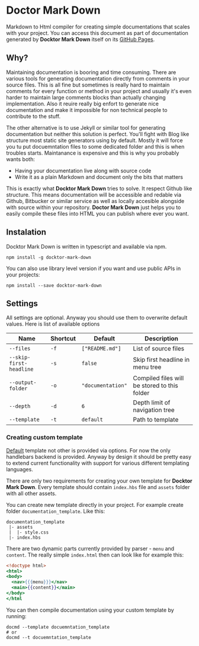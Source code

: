 # Doctor Mark Down

Markdown to Html compiler for creating simple documentations that scales with your project.
You can access this document as part of documentation generated by **Docktor Mark Down** itself on its [GitHub Pages](http://turbomack.github.io/DoctorMarkDown).

## Why?

Maintaining documentation is booring and time consuming. There are various tools for generating documentation directly
from comments in your source files. This is all fine but sometimes is really hard to maintain comments for every function or method in your project
and usually it's even harder to maintain large comments blocks than actually changing implementation.
Also it reuire really big enfort to generate nice documentation and make it impossible for non technical people to contribute to the stuff.

The other alternative is to use Jekyll or similar tool for generating documentation but neither this solution is perfect.
You'll fight with Blog like structure most static site generators using by default. Mostly it will force you tu put docuemntation files
to some dedicated folder and this is when troubles starts. Maintanance is expensive and this is why you probably wants both:

* Having your documentation live along with source code
* Write it as a plain Markdown and document only the bits that matters

This is exactly what **Docktor Mark Down** tries to solve. It respect Github like structure.
This means documentation will be accessible and redable via Github, Bitbucker or similar service as well as locally accesible
alongside with source within your repository. **Doctor Mark Down** just helps you to easily compile these files into HTML you can publish where ever you want.

## Instalation

Docktor Mark Down is written in typescript and available via npm.

```shell
npm install -g docktor-mark-down
```

You can also use library level version if you want and use public APIs in your projects:

```shell
npm install --save docktor-mark-down
```

## Settings

All settings are optional. Anyway you should use them to overwrite default values. Here is list of available options


| Name | Shortcut | Default | Description
|------|----------|---------|------------
| `--files` | `-f`| `["README.md"]` | List of source files
| `--skip-first-headline` | `-s` | `false` | Skip first headline in menu tree
| `--output-folder` | `-o` | `"documentation"` | Compiled files will be stored to this folder
| `--depth` | `-d` | `6` | Depth limit of navigation tree
| `--template` | `-t` | `default` | Path to template

### Creating custom template

[Default](template/default) template not other is provided via options. For now the only handlebars backend is provided.
Anyway by design it should be pretty easy to extend current functionality with support for various different templating languages.

There are only two requirements for creating your own template for **Docktor Mark Down**. Every template should contain `index.hbs` file
and `assets` folder with all other assets.

You can create new template directly in your project. For example create folder `documentation_template`. Like this:

```shell
documentation_template
 |- assets
 |  |- style.css
 |- index.hbs
```

There are two dynamic parts currently provided by parser - `menu` and `content`.
The really simple `index.html` then can look like for example this:

```handlebars
<!doctype html>
<html>
<body>
  <nav>{{{menu}}}</nav>
  <main>{{content}}</main>
</body>
</html
```

You can then compile documentation using your custom template by running:

```shell
docmd --template docuemntation_template
# or
docmd --t docuemntation_template
```
